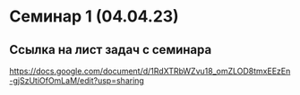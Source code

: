 # Семинар 1 (04.04.23)
## Ссылка на лист задач с семинара
https://docs.google.com/document/d/1RdXTRbWZvu18_omZLOD8tmxEEzEn-gjSzUtiOfOmLaM/edit?usp=sharing

